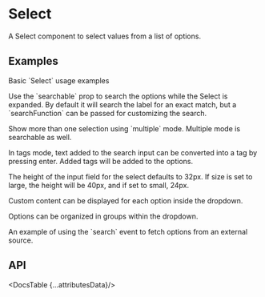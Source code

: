 # Select

A Select component to select values from a list of options.

## Examples

<Example
  id="select-demo-basic"
  title="Basic"
  demoComponent="{Basic}"
  demoCode="{BasicCode}">
  <p slot="description">
    Basic `Select` usage examples
  </p>
</Example>

<Example
  id="select-demo-search"
  title="Search Field"
  demoComponent="{Search}"
  demoCode="{SearchCode}">
  <p slot="description">
    Use the `searchable` prop to search the options while the Select is expanded. By default it will search the label for an exact match, but a `searchFunction` can be passed for customizing the search.
  </p>
</Example>

<Example
  id="select-demo-multiple"
  title="Multiple Select"
  demoComponent="{Multiple}"
  demoCode="{MultipleCode}">
  <p slot="description">
    Show more than one selection using `multiple` mode. Multiple mode is searchable as well.
  </p>
</Example>

<Example
  id="select-demo-tags"
  title="Tags"
  demoComponent="{Tags}"
  demoCode="{TagsCode}">
  <p slot="description">
    In tags mode, text added to the search input can be converted into a tag by pressing enter. Added tags will be added to the options.
  </p>
</Example>

<Example
  id="select-demo-sizes"
  title="Sizes"
  demoComponent="{Sizes}"
  demoCode="{SizesCode}">
  <p slot="description">
    The height of the input field for the select defaults to 32px. If size is set to large, the height will be 40px, and if set to small, 24px.
  </p>
</Example>

<Example
  id="select-demo-custom-displayed-selection"
  title="Custom Selection Display"
  demoComponent="{CustomSelection}"
  demoCode="{CustomSelectionCode}">
  <p slot="description">
    Custom content can be displayed for each option inside the dropdown.
  </p>
</Example>

<Example
  id="select-demo-option-groups"
  title="Option Groups"
  demoComponent="{OptionGroup}"
  demoCode="{OptionGroupCode}">
  <p slot="description">
    Options can be organized in groups within the dropdown.
  </p>
</Example>

<Example
  id="select-demo-remote-search"
  title="Remote Search"
  demoComponent="{RemoteSearch}"
  demoCode="{RemoteSearchCode}">
  <p slot="description">
    An example of using the `search` event to fetch options from an external source.
  </p>
</Example>

<!--
   TODO:
    - Copy/Paste tag values
    - onChange should give label and value
    - Custom select content - menu should be a named slot?
    - Hide already selected
    - Borderless
    - Custom tags
    - API tables
-->

## API

<DocsTable {...attributesData}/>

<script>
  import Example from 'docs/src/components/Example.svelte';

  import Basic from './demos/basic.demo.svelte'
  import BasicCode from './demos/basic.demo.txt'

  import Search from './demos/search.demo.svelte'
  import SearchCode from './demos/search.demo.txt'

  import Multiple from './demos/multiple.demo.svelte'
  import MultipleCode from './demos/multiple.demo.txt'

  import Tags from './demos/tags.demo.svelte'
  import TagsCode from './demos/tags.demo.txt'

  import Sizes from './demos/sizes.demo.svelte'
  import SizesCode from './demos/sizes.demo.txt'

  import CustomSelection from './demos/custom-selection.demo.svelte'
  import CustomSelectionCode from './demos/custom-selection.demo.txt'

  import OptionGroup from './demos/option-group.demo.svelte'
  import OptionGroupCode from './demos/option-group.demo.txt'

  import RemoteSearch from './demos/remote-search.demo.svelte'
  import RemoteSearchCode from './demos/remote-search.demo.txt'

  import DocsTable from 'docs/src/components/DocsTable.svelte'
  const attributesData = {
    title: 'Attributes',
    columns: ['Property', 'Description', 'Type', 'Default'],
    data: [
      {
        property: 'test',
        description: 'test description',
        type: 'String',
        default: 'test'
      }
    ]
  }
</script>
